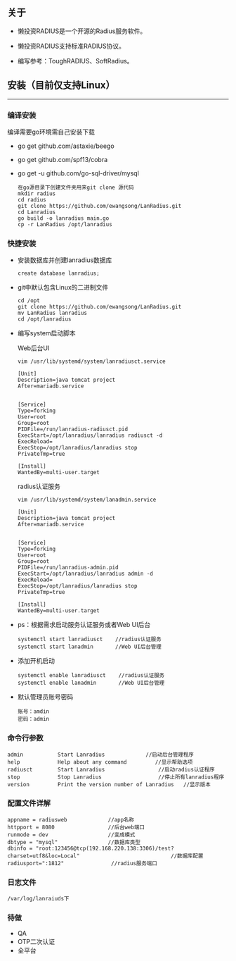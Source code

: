 ## 关于
- 懒投资RADIUS是一个开源的Radius服务软件。

- 懒投资RADIUS支持标准RADIUS协议。

- 编写参考：ToughRADIUS、SoftRadius。

## 安装（目前仅支持Linux）

---
### 编译安装
 编译需要go环境需自己安装下载

- go get github.com/astaxie/beego
- go get github.com/spf13/cobra
- go get -u github.com/go-sql-driver/mysql   

    ```
    在go源目录下创建文件夹用来git clone 源代码
    mkdir radius
    cd radius
    git clone https://github.com/ewangsong/LanRadius.git
    cd Lanradius
    go build -o lanradius main.go
    cp -r LanRadius /opt/lanradius
    ```
### 快捷安装
- 安装数据库并创建lanradius数据库

    ```
    create database lanradius;
    ```
- git中默认包含Linux的二进制文件
    ```
    cd /opt
    git clone https://github.com/ewangsong/LanRadius.git
    mv LanRadius lanradius
    cd /opt/lanradius
    ```
- 编写system启动脚本
  
    Web后台UI 
    
    ```
    vim /usr/lib/systemd/system/lanradiusct.service
    
    [Unit]
    Description=java tomcat project
    After=mariadb.service
    
    
    [Service]
    Type=forking
    User=root
    Group=root
    PIDFile=/run/lanradius-radiusct.pid
    ExecStart=/opt/lanradius/lanradius radiusct -d
    ExecReload=
    ExecStop=/opt/lanradius/lanradius stop
    PrivateTmp=true
    
    [Install]
    WantedBy=multi-user.target
    ```
  radius认证服务
    ```
    vim /usr/lib/systemd/system/lanadmin.service
    
    [Unit]
    Description=java tomcat project
    After=mariadb.service
    
    
    [Service]
    Type=forking
    User=root
    Group=root
    PIDFile=/run/lanradius-admin.pid
    ExecStart=/opt/lanradius/lanradius admin -d
    ExecReload=
    ExecStop=/opt/lanradius/lanradius stop
    PrivateTmp=true
    
    [Install]
    WantedBy=multi-user.target
    ```
 - ps：根据需求启动服务认证服务或者Web UI后台
    ```
    systemctl start lanradiusct    //radius认证服务
    systemctl start lanadmin       //Web UI后台管理
    ```
 - 添加开机启动
    ```
    systemctl enable lanradiusct    //radius认证服务
    systemctl enable lanadmin       //Web UI后台管理
    ```
 - 默认管理员账号密码
    ```
    账号：amdin
    密码：admin
    ```
###  命令行参数

```
admin			Start Lanradius             //启动后台管理程序
help        	Help about any command         //显示帮助选项
radiusct    	Start Lanradius                 //启动radius认证程序
stop        	Stop Lanradius                  //停止所有lanradius程序
version     	Print the version number of Lanradius   //显示版本
``` 

### 配置文件详解

```
appname = radiusweb             //app名称   
httpport = 8080                 //后台web端口
runmode = dev                   //变成模式
dbtype = "mysql"                //数据库类型
dbinfo = "root:123456@tcp(192.168.220.138:3306)/test?charset=utf8&loc=Local"                             //数据库配置
radiusport=":1812"               //radius服务端口
```
### 日志文件

```
/var/log/lanraiuds下
```
### 待做
- QA
- OTP二次认证
- 全平台